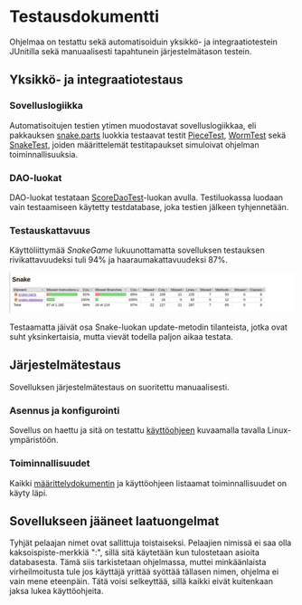 # Testausdokumentti

Ohjelmaa on testattu sekä automatisoiduin yksikkö- ja integraatiotestein JUnitilla sekä manuaalisesti tapahtunein järjestelmätason testein.

## Yksikkö- ja integraatiotestaus

### Sovelluslogiikka

Automatisoitujen testien ytimen muodostavat sovelluslogiikkaa, eli pakkauksen [snake.parts](https://github.com/hallssus/omt-harjoitustyo/tree/master/Snake/src/main/java/snake/parts) luokkia testaavat testit [PieceTest](https://github.com/hallssus/omt-harjoitustyo/blob/master/Snake/src/test/java/snake/parts/PieceTest.java), [WormTest](https://github.com/hallssus/omt-harjoitustyo/blob/master/Snake/src/test/java/snake/parts/WormTest.java) sekä [SnakeTest](https://github.com/hallssus/omt-harjoitustyo/blob/master/Snake/src/test/java/snake/parts/SnakeTest.java), joiden määrittelemät testitapaukset simuloivat ohjelman toiminnallisuuksia. 

### DAO-luokat

DAO-luokat testataan [ScoreDaoTest](https://github.com/hallssus/omt-harjoitustyo/blob/master/Snake/src/test/java/snake/database/ScoreDaoTest.java)-luokan avulla. Testiluokassa luodaan vain testaamiseen käytetty testdatabase, joka testien jälkeen tyhjennetään. 

### Testauskattavuus

Käyttöliittymää *SnakeGame* lukuunottamatta sovelluksen testauksen rivikattavuudeksi tuli 94% ja haaraumakattavuudeksi 87%.

![Testikattavuus](https://github.com/hallssus/omt-harjoitustyo/blob/master/dokumentaatio/kuvat/testikattavuus.png)

Testaamatta jäivät osa Snake-luokan update-metodin tilanteista, jotka ovat suht yksinkertaisia, mutta vievät todella paljon aikaa testata. 

## Järjestelmätestaus

Sovelluksen järjestelmätestaus on suoritettu manuaalisesti.

### Asennus ja konfigurointi

Sovellus on haettu ja sitä on testattu [käyttöohjeen](https://github.com/hallssus/omt-harjoitustyo/blob/master/dokumentaatio/kayttoohje.md) kuvaamalla tavalla Linux-ympäristöön.

### Toiminnallisuudet

Kaikki [määrittelydokumentin](https://github.com/hallssus/omt-harjoitustyo/blob/master/dokumentaatio/vaatimusmaarittely.md) ja käyttöohjeen listaamat toiminnallisuudet on käyty läpi. 

## Sovellukseen jääneet laatuongelmat

Tyhjät pelaajan nimet ovat sallittuja toistaiseksi. Pelaajien nimissä ei saa olla kaksoispiste-merkkiä ":", sillä sitä käytetään kun tulostetaan asioita databasesta. Tämä siis tarkistetaan ohjelmassa, muttei minkäänlaista virheilmoitusta tule jos käyttäjä yrittää syöttää tällasen nimen, ohjelma ei vain mene eteenpäin. Tätä voisi selkeyttää, sillä kaikki eivät kuitenkaan jaksa lukea käyttöohjeita.

